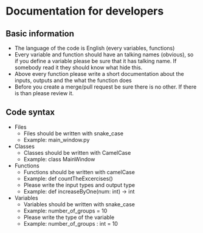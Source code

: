 <h1>Documentation for developers</h1>
<h2>Basic information</h2>

- The language of the code is English (every variables, functions)
- Every variable and function should have an talking names
(obvious), so if you define a variable please be sure that
it has talking name.
If somebody read it they should know what hide this.
- Above every function please write a short documentation about the inputs, outputs and the what the function does
- Before you create a merge/pull request be sure there is no other. If there is than please review it.

<h2>Code syntax</h2>

- Files
  - Files should be written with snake_case
  - Example: main_window.py
- Classes
  - Classes should be written with CamelCase
  - Example: class MainWindow
- Functions
  - Functions should be written with camelCase
  - Example: def countTheExcercises()
  - Please write the input types and output type
  - Example: def increaseByOne(num: int) -> int
- Variables
  - Variables should be written with snake_case
  - Example: number_of_groups = 10
  - Please write the type of the variable
  - Example: number_of_groups : int = 10